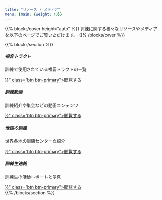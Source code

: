 ```yaml
---
title: "リソース / メディア"
menu: {main: {weight: 40}}
---
```


{{% blocks/cover height="auto" %}}
訓練に関する様々なリソースやメディアを以下のページでご覧いただけます。
{{% /blocks/cover %}}

{{% blocks/section %}}
<div class="col-12">
<div class="row">
  <div class="col-md-4 mb-4 text-center">
    <div class="card h-100">
      <div class="card-body">
        <h5 class="card-title">福音トラクト</h5>
        <p class="card-text">訓練で使用されている福音トラクトの一覧</p>
        <a href="{{< relref "gospel-tract.md" >}}" class="btn btn-primary">閲覧する</a>
      </div>
    </div>
  </div>
  <div class="col-md-4 mb-4 text-center">
    <div class="card h-100">
      <div class="card-body">
        <h5 class="card-title">訓練動画</h5>
        <p class="card-text">訓練紹介や集会などの動画コンテンツ</p>
        <a href="{{< relref "videos.md" >}}" class="btn btn-primary">閲覧する</a>
      </div>
    </div>
  </div>
  <div class="col-md-4 mb-4 text-center">
    <div class="card h-100">
      <div class="card-body">
        <h5 class="card-title">他国の訓練</h5>
        <p class="card-text">世界各地の訓練センターの紹介</p>
        <a href="{{< relref "in-other-countries.md" >}}" class="btn btn-primary">閲覧する</a>
      </div>
    </div>
  </div>
  <div class="col-md-4 mb-4 text-center">
    <div class="card h-100">
      <div class="card-body">
        <h5 class="card-title">訓練生速報</h5>
        <p class="card-text">訓練生の活動レポートと写真</p>
        <a href="{{< relref "trainee-report.md" >}}" class="btn btn-primary">閲覧する</a>
      </div>
    </div>
  </div>
</div>
</div>
{{% /blocks/section %}}

